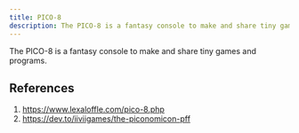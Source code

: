 ```yaml
---
title: PICO-8
description: The PICO-8 is a fantasy console to make and share tiny games and programs.
---
```


The PICO-8 is a fantasy console to make and share tiny games and programs.

## References

1. https://www.lexaloffle.com/pico-8.php
1. https://dev.to/iiviigames/the-piconomicon-pff
